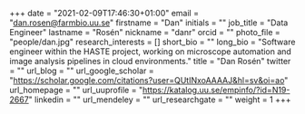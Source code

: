 +++
date = "2021-02-09T17:46:30+01:00"
email = "dan.rosen@farmbio.uu.se"
firstname = "Dan"
initials = ""
job_title = "Data Engineer"
lastname = "Rosén"
nickname = "danr"
orcid = ""
photo_file = "people/dan.jpg"
research_interests = []
short_bio = ""
long_bio = "Software engineer within the HASTE project, working on microscope automation and image analysis pipelines in cloud environments."
title = "Dan Rosén"
twitter = ""
url_blog = ""
url_google_scholar = "https://scholar.google.com/citations?user=QUtINxoAAAAJ&hl=sv&oi=ao"
url_homepage = ""
url_uuprofile = "https://katalog.uu.se/empinfo/?id=N19-2667"
linkedin = ""
url_mendeley = ""
url_researchgate = ""
weight = 1
+++

